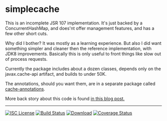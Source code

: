# simplecache
This is an incomplete JSR 107 implementation. It's just backed by a ConcurrentHashMap, and does'nt offer
management features, and has a few other short cuts.

Why did I bother? It was mostly as a learning experience. But also I did want something
simpler and cleaner then the reference implementation, with JDK8 improvements.
Basically this is only useful to front things like slow out of process requests.

Currently the package includes about a dozen classes, depends only on the javax.cache-api artifact,
and builds to under 50K.

The annotations, should you want them, are in a separate package
called [cache-annotations](https://github.com/nwillc/cache-annotations).

More back story about this code is found [in this blog post.](https://nwillc.wordpress.com/2015/11/22/jcache-jsr-107-under-the-hood/)


-----
[![ISC License](http://shields-nwillc.rhcloud.com/shield/tldrlegal?package=ISC)](http://shields-nwillc.rhcloud.com/homepage/tldrlegal?package=ISC)
[![Build Status](http://shields-nwillc.rhcloud.com/shield/travis-ci?path=nwillc&package=simplecache)](http://shields-nwillc.rhcloud.com/homepage/travis-ci?path=nwillc&package=simplecache)
[![Download](http://shields-nwillc.rhcloud.com/shield/jcenter?path=nwillc&package=simplecache)](http://shields-nwillc.rhcloud.com/homepage/jcenter?group=com.github.nwillc&package=simplecache&path=nwillc/maven/simplecache)
[![Coverage Status](http://shields-nwillc.rhcloud.com/shield/codecov?path=github/nwillc&package=simplecache)](http://shields-nwillc.rhcloud.com/homepage/codecov?path=github/nwillc&package=simplecache)






